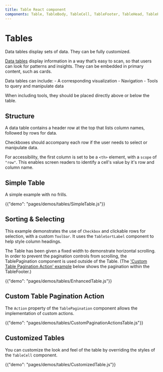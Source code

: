 ```yaml
---
title: Table React component
components: Table, TableBody, TableCell, TableFooter, TableHead, TablePagination, TableRow, TableSortLabel
---
```

# Tables

<p class="description">Data tables display sets of data. They can be fully customized.</p>

[Data tables](https://material.io/design/components/data-tables.html) display information in a way that’s easy to scan, so that users can look for patterns and insights. They can be embedded in primary content, such as cards.

Data tables can include: - A corresponding visualization - Navigation - Tools to query and manipulate data

When including tools, they should be placed directly above or below the table.

## Structure

A data table contains a header row at the top that lists column names, followed by rows for data.

Checkboxes should accompany each row if the user needs to select or manipulate data.

For accessibility, the first column is set to be a `<th>` element, with a `scope` of `"row"`. This enables screen readers to identify a cell's value by it's row and column name.

## Simple Table

A simple example with no frills.

{{"demo": "pages/demos/tables/SimpleTable.js"}}

## Sorting & Selecting

This example demonstrates the use of `Checkbox` and clickable rows for selection, with a custom `Toolbar`. It uses the `TableSortLabel` component to help style column headings.

The Table has been given a fixed width to demonstrate horizontal scrolling. In order to prevent the pagination controls from scrolling, the TablePagination component is used outside of the Table. (The ['Custom Table Pagination Action' example](#custom-table-pagination-action) below shows the pagination within the TableFooter.)

{{"demo": "pages/demos/tables/EnhancedTable.js"}}

## Custom Table Pagination Action

The `Action` property of the `TablePagination` component allows the implementation of custom actions.

{{"demo": "pages/demos/tables/CustomPaginationActionsTable.js"}}

## Customized Tables

You can customize the look and feel of the table by overriding the styles of the `TableCell` component.

{{"demo": "pages/demos/tables/CustomizedTable.js"}}